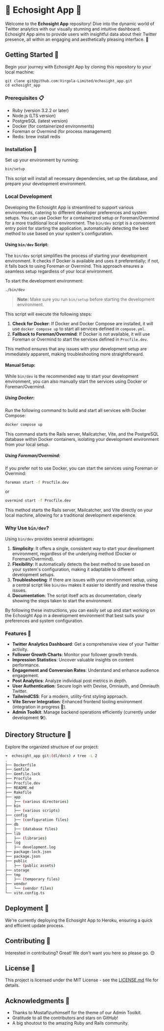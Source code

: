 # 🌟 Echosight App 🌟

Welcome to the **Echosight App** repository! Dive into the dynamic world of Twitter analytics with our visually stunning and intuitive dashboard. Echosight App aims to provide users with insightful data about their Twitter presence, all within an engaging and aesthetically pleasing interface. 🚀

## Getting Started 🌈

Begin your journey with Echosight App by cloning this repository to your local machine:

```
git clone git@github.com:Virgola-Limited/echosight_app.git
cd echosight_app
```

### Prerequisites 📋

* Ruby (version 3.2.2 or later)
* Node.js (LTS version)
* PostgreSQL (latest version)
* Docker (for containerized environments)
* Foreman or Overmind (for process management)
* Redis: brew install redis

### Installation 💾

Set up your environment by running:

```bash
bin/setup
```

This script will install all necessary dependencies, set up the database, and prepare your development environment.

### Local Development

Developing the Echosight App is streamlined to support various environments, catering to different developer preferences and system setups. You can use Docker for a containerized setup or Foreman/Overmind for a more traditional local environment. The `bin/dev` script is a convenient entry point for starting the application, automatically detecting the best method to use based on your system's configuration.

#### Using `bin/dev` Script:

The `bin/dev` script simplifies the process of starting your development environment. It checks if Docker is available and uses it preferentially; if not, it falls back to using Foreman or Overmind. This approach ensures a seamless setup regardless of your local environment.

To start the development environment:

```bash
./bin/dev
```

> **Note:** Make sure you run `bin/setup` before starting the development environment.

This script will execute the following steps:

1. **Check for Docker**: If Docker and Docker Compose are installed, it will use `docker compose up` to start all services defined in `compose.yml`.
2. **Fallback to Foreman/Overmind**: If Docker is not available, it will use Foreman or Overmind to start the services defined in `Procfile.dev`.

This method ensures that any issues with your development setup are immediately apparent, making troubleshooting more straightforward.

#### Manual Setup:

While `bin/dev` is the recommended way to start your development environment, you can also manually start the services using Docker or Foreman/Overmind.

##### Using Docker:

Run the following command to build and start all services with Docker Compose:

```bash
docker compose up
```

This command starts the Rails server, Mailcatcher, Vite, and the PostgreSQL database within Docker containers, isolating your development environment from your local setup.

##### Using Foreman/Overmind:

If you prefer not to use Docker, you can start the services using Foreman or Overmind:

```bash
foreman start -f Procfile.dev
```

or

```bash
overmind start -f Procfile.dev
```

This method starts the Rails server, Mailcatcher, and Vite directly on your local machine, allowing for a traditional development experience.

### Why Use `bin/dev`?

Using `bin/dev` provides several advantages:

1. **Simplicity**: It offers a single, consistent way to start your development environment, regardless of the underlying method (Docker or Foreman/Overmind).
2. **Flexibility**: It automatically detects the best method to use based on your system's configuration, making it adaptable to different development setups.
3. **Troubleshooting**: If there are issues with your environment setup, using a central script like `bin/dev` makes it easier to identify and resolve these issues.
4. **Documentation**: The script itself acts as documentation, clearly showing the steps taken to start the environment.

By following these instructions, you can easily set up and start working on the Echosight App in a development environment that best suits your preferences and system configuration.

### Features 🌟

* **Twitter Analytics Dashboard**: Get a comprehensive view of your Twitter activity.
* **Follower Growth Charts**: Monitor your follower growth trends.
* **Impression Statistics**: Uncover valuable insights on content performance.
* **Engagement and Conversion Rates**: Understand and enhance audience engagement.
* **Post Analytics**: Analyze individual post metrics in depth.
* **User Authentication**: Secure login with Devise, Omniauth, and Omniauth Twitter.
* **TailwindCSS**: For a modern, utility-first styling approach.
* **Vite Server Integration**: Enhanced frontend tooling environment (integration in progress 🔄).
* **Admin Toolkit**: Manage backend operations efficiently (currently under development 🛠️).

## Directory Structure 📁

Explore the organized structure of our project:

```bash
➜  echosight_app git:(dl/docs) ✗ tree -L 2
.
├── Dockerfile
├── Gemfile
├── Gemfile.lock
├── Procfile
├── Procfile.dev
├── README.md
├── Rakefile
├── app
│   ├── (various directories)
├── bin
│   ├── (various scripts)
├── config
│   ├── (configuration files)
├── db
│   ├── (database files)
├── lib
│   ├── (libraries)
├── log
│   ├── development.log
├── package-lock.json
├── package.json
├── public
│   ├── (public assets)
├── storage
├── tmp
│   ├── (temporary files)
├── vendor
│   └── (vendor files)
└── vite.config.ts
```

## Deployment 🚀

We're currently deploying the Echosight App to Heroku, ensuring a quick and efficient update process.

## Contributing 🤝

Interested in contributing? Great! We don't want you here so please go. 😊

## License 📜

This project is licensed under the MIT License - see the [LICENSE.md](LICENSE.md) file for details.

## Acknowledgments 🙏

* Thanks to Mostafizurhimself for the theme of our Admin Toolkit.
* Gratitude to all the contributors and stars on GitHub!
* A big shoutout to the amazing Ruby and Rails community.
